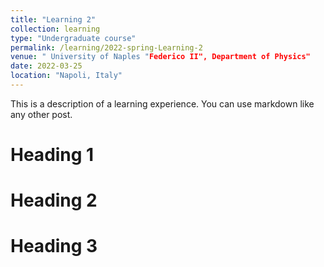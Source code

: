 ```yaml
---
title: "Learning 2"
collection: learning
type: "Undergraduate course"
permalink: /learning/2022-spring-Learning-2
venue: " University of Naples "Federico II", Department of Physics"
date: 2022-03-25
location: "Napoli, Italy"
---
```


This is a description of a learning experience. You can use markdown like any other post.

Heading 1
======

Heading 2
======

Heading 3
======

